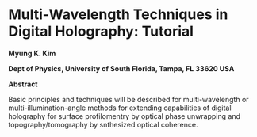 # Multi-Wavelength Techniques in Digital Holography: Tutorial



**Myung K. Kim**

**Dept of Physics, University of South Florida, Tampa, FL 33620 USA**



**Abstract**

Basic principles and techniques will be described for multi-wavelength or multi-illumination-angle methods for extending capabilities of digital holography for surface profilomentry by optical phase unwrapping and topography/tomography by snthesized optical coherence.
